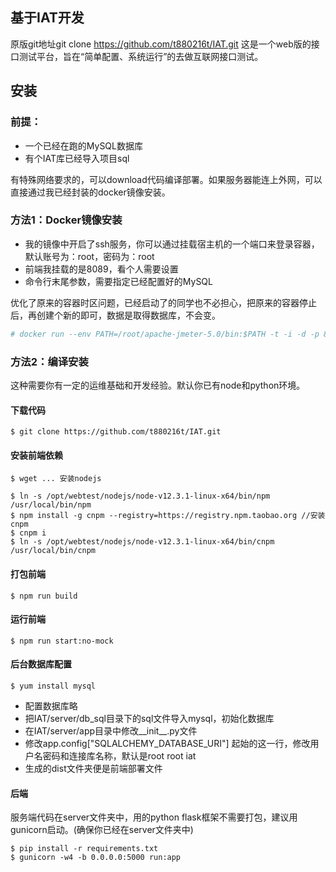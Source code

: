 ## 基于IAT开发
原版git地址git clone https://github.com/t880216t/IAT.git
这是一个web版的接口测试平台，旨在“简单配置、系统运行”的去做互联网接口测试。

## 安装

### 前提：
- 一个已经在跑的MySQL数据库
- 有个IAT库已经导入项目sql

有特殊网络要求的，可以download代码编译部署。如果服务器能连上外网，可以直接通过我已经封装的docker镜像安装。
### 方法1：Docker镜像安装
- 我的镜像中开启了ssh服务，你可以通过挂载宿主机的一个端口来登录容器，默认账号为：root，密码为：root
- 前端我挂载的是8089，看个人需要设置
- 命令行末尾参数，需要指定已经配置好的MySQL

优化了原来的容器时区问题，已经启动了的同学也不必担心，把原来的容器停止后，再创建个新的即可，数据是取得数据库，不会变。
``` bash
# docker run --env PATH=/root/apache-jmeter-5.0/bin:$PATH -t -i -d -p 8089:80 -p 9022:22 --name=iat6 ownerworld/iat:0.0.6  /bin/start.sh "root:root@127.0.0.1:3306"
```

### 方法2：编译安装
这种需要你有一定的运维基础和开发经验。默认你已有node和python环境。
#### 下载代码
```
$ git clone https://github.com/t880216t/IAT.git
```
#### 安装前端依赖
```
$ wget ... 安装nodejs 

$ ln -s /opt/webtest/nodejs/node-v12.3.1-linux-x64/bin/npm /usr/local/bin/npm 
$ npm install -g cnpm --registry=https://registry.npm.taobao.org //安装cnpm
$ cnpm i
$ ln -s /opt/webtest/nodejs/node-v12.3.1-linux-x64/bin/cnpm /usr/local/bin/cnpm 
```
#### 打包前端
```
$ npm run build
```
#### 运行前端
```
$ npm run start:no-mock 
```
#### 后台数据库配置
```
$ yum install mysql 
```
- 配置数据库略
- 把IAT/server/db_sql目录下的sql文件导入mysql，初始化数据库
- 在IAT/server/app目录中修改__init__.py文件
- 修改app.config["SQLALCHEMY_DATABASE_URI"] 起始的这一行，修改用户名密码和连接库名称，默认是root root iat
- 生成的dist文件夹便是前端部署文件
#### 后端
服务端代码在server文件夹中，用的python flask框架不需要打包，建议用gunicorn启动。(确保你已经在server文件夹中)
```
$ pip install -r requirements.txt
$ gunicorn -w4 -b 0.0.0.0:5000 run:app
```
